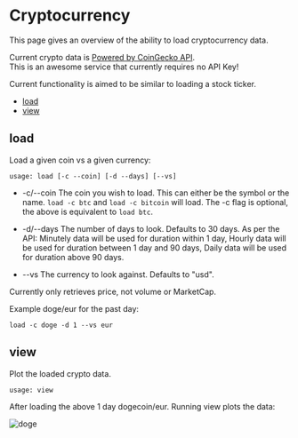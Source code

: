 # Cryptocurrency

This page gives an overview of the ability to load cryptocurrency data.

Current crypto  data is [Powered by CoinGecko API](#https://www.coingecko.com/en).  
This is an awesome service that currently requires no API Key!

Current functionality is aimed to be similar to loading a stock ticker.

* [load](#load)
* [view](#view)

## load  <a name="load"></a>
Load a given coin vs a given currency:

````
usage: load [-c --coin] [-d --days] [--vs]
````
* -c/--coin The coin you wish to load.  This can either be the symbol or the name.  `load -c btc` and `load -c bitcoin` 
  will load.  The -c flag is optional,  the above is equivalent to `load btc`.
  
* -d/--days The number of days to look.  Defaults to 30 days.  As per the API: Minutely data will be used for duration within 1 day, 
  Hourly data will be used for duration between 1 day and 90 days, Daily data will be used for duration above 90 days.

* --vs The currency to look against.  Defaults to "usd".

Currently only retrieves price, not volume or MarketCap.

Example doge/eur for the past day:
````
load -c doge -d 1 --vs eur
````

## view  <a name="view"></a>
Plot the loaded crypto data.
````
usage: view
````
After loading the above 1 day dogecoin/eur.  Running view plots the data:

![doge](https://user-images.githubusercontent.com/18151143/112690617-7832f500-8e52-11eb-84c4-253ab222a918.png)
